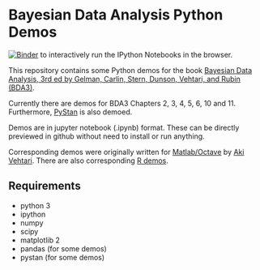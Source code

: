 # Bayesian Data Analysis Python Demos

[![Binder](http://mybinder.org/badge.svg)](http://mybinder.org/repo/avehtari/bda_py_demos) to interactively run the IPython Notebooks in the browser.

This repository contains some Python demos for the book [Bayesian Data
Analysis, 3rd ed by Gelman, Carlin, Stern, Dunson, Vehtari, and Rubin (BDA3)](http://www.stat.columbia.edu/~gelman/book/).

Currently there are demos for BDA3 Chapters 2, 3, 4, 5, 6, 10 and 11. Furthermore, [PyStan](https://github.com/stan-dev/pystan) is also demoed.

Demos are in jupyter notebook (.ipynb) format. These can be directly previewed in github without need
to install or run anything.

Corresponding demos were originally written for [Matlab/Octave](https://github.com/avehtari/BDA_m_demos) by [Aki Vehtari](http://users.aalto.fi/~ave/). There are also corresponding [R demos](https://github.com/avehtari/BDA_R_demos).


## Requirements

- python 3
- ipython
- numpy
- scipy
- matplotlib 2
- pandas (for some demos)
- pystan (for some demos)
